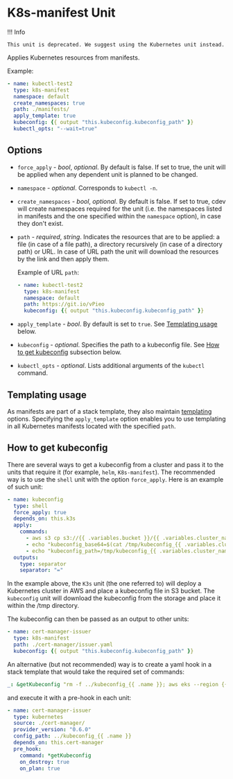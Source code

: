 # K8s-manifest Unit

!!! Info

    This unit is deprecated. We suggest using the Kubernetes unit instead.

Applies Kubernetes resources from manifests. 

Example:

```yaml
- name: kubectl-test2
  type: k8s-manifest
  namespace: default
  create_namespaces: true
  path: ./manifests/
  apply_template: true
  kubeconfig: {{ output "this.kubeconfig.kubeconfig_path" }}
  kubectl_opts: "--wait=true"
```

## Options

* `force_apply` - *bool*, *optional*. By default is false. If set to true, the unit will be applied when any dependent unit is planned to be changed.

* `namespace` - *optional*. Corresponds to `kubectl -n`.

* `create_namespaces` - *bool*, *optional*. By default is false. If set to true, cdev will create namespaces required for the unit (i.e. the namespaces listed in manifests and the one specified within the `namespace` option), in case they don't exist.

* `path` - *required*, *string*. Indicates the resources that are to be applied: a file (in case of a file path), a directory recursively (in case of a directory path) or URL. In case of URL path the unit will download the resources by the link and then apply them.  

    Example of URL `path`:

    ```yaml
    - name: kubectl-test2
      type: k8s-manifest
      namespace: default
      path: https://git.io/vPieo
      kubeconfig: {{ output "this.kubeconfig.kubeconfig_path" }}
    ```

* `apply_template` - *bool*. By default is set to `true`. See [Templating usage](#templating-usage) below.

* `kubeconfig` - *optional*. Specifies the path to a kubeconfig file. See [How to get kubeconfig](#how-to-get-kubeconfig) subsection below.

* `kubectl_opts` - *optional*. Lists additional arguments of the `kubectl` command.

## Templating usage

As manifests are part of a stack template, they also maintain [templating](https://docs.cluster.dev/templating/) options. Specifying the `apply_template` option enables you to use templating in all Kubernetes manifests located with the specified `path`.

## How to get kubeconfig

There are several ways to get a kubeconfig from a cluster and pass it to the units that require it (for example, `helm`, `K8s-manifest`). The recommended way is to use the `shell` unit with the option `force_apply`. Here is an example of such unit:

```yaml
- name: kubeconfig
  type: shell
  force_apply: true
  depends_on: this.k3s
  apply:
    commands:
      - aws s3 cp s3://{{ .variables.bucket }}/{{ .variables.cluster_name }}/kubeconfig /tmp/kubeconfig_{{ .variables.cluster_name }}
      - echo "kubeconfig_base64=$(cat /tmp/kubeconfig_{{ .variables.cluster_name }} | base64 -w 0)"
      - echo "kubeconfig_path=/tmp/kubeconfig_{{ .variables.cluster_name }}"
  outputs:
    type: separator
    separator: "="
```

In the example above, the `K3s` unit (the one referred to) will deploy a Kubernetes cluster in AWS and place a kubeconfig file in S3 bucket. The `kubeconfig` unit will download the kubeconfig from the storage and place it within the /tmp directory. 

The kubeconfig can then be passed as an output to other units:

```yaml
- name: cert-manager-issuer
  type: k8s-manifest
  path: ./cert-manager/issuer.yaml
  kubeconfig: {{ output "this.kubeconfig.kubeconfig_path" }}
```

An alternative (but not recommended) way is to create a yaml hook in a stack template that would take the required set of commands:

```yaml
_: &getKubeconfig "rm -f ../kubeconfig_{{ .name }}; aws eks --region {{ .variables.region }} update-kubeconfig --name {{ .name }} --kubeconfig ../kubeconfig_{{ .name }}"
```

and execute it with a pre-hook in each unit:

```yaml
- name: cert-manager-issuer
  type: kubernetes
  source: ./cert-manager/
  provider_version: "0.6.0"
  config_path: ../kubeconfig_{{ .name }}
  depends_on: this.cert-manager
  pre_hook:
    command: *getKubeconfig
    on_destroy: true
    on_plan: true
```





